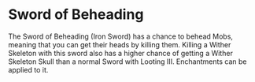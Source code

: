 # Sword of Beheading
The Sword of Beheading (Iron Sword) has a chance to behead Mobs, meaning that you can get their heads by killing them. 
Killing a Wither Skeleton with this sword also has a higher chance of getting a Wither Skeleton Skull than a normal Sword with Looting III. Enchantments can be applied to it.